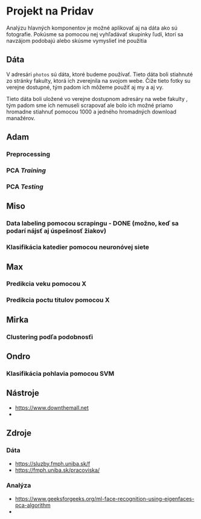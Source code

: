 # Projekt na Pridav
Analýzu hlavných komponentov je možné aplikovať aj na dáta ako sú fotografie.
Pokúsme sa pomocou nej vyhľadávať skupinky ľudí, ktorí sa navzájom podobajú alebo skúsme
vymyslieť iné použitia
## Dáta 
V adresári `photos` sú dáta, ktoré budeme používať.
Tieto dáta boli stiahnuté zo stránky fakulty, ktorá ich zverejnila na svojom webe.
Čiže tieto fotky su verejne dostupné, tým padom ich môžeme použiť aj my a aj vy.

Tieto dáta boli uložené vo verejne dostupnom adresáry na webe fakulty ,
tým padom sme ich nemuseli scrapovať ale bolo ich možné priamo hromadne stiahnuť 
pomocou 1000 a jedného hromadných download manažérov. 

## Adam
### Preprocessing
### PCA *Training*
### PCA *Testing*

## Miso
### Data labeling pomocou scrapingu - DONE (možno, keď sa podarí nájsť aj úspešnosť žiakov) 
### Klasifikácia katedier pomocou neuronóvej siete

## Max
### Predikcia veku pomocou X
### Predikcia poctu titulov pomocou X

## Mirka
### Clustering podľa podobnosťi

## Ondro
### Klasifikácia pohlavia pomocou SVM

## Nástroje
- https://www.downthemall.net
- 
## Zdroje
### Dáta
- https://sluzby.fmph.uniba.sk/f
- https://fmph.uniba.sk/pracoviska/
### Analýza
- https://www.geeksforgeeks.org/ml-face-recognition-using-eigenfaces-pca-algorithm
- 